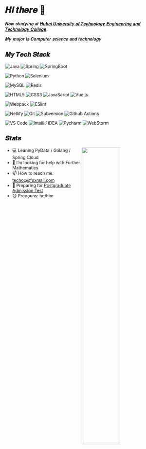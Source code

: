 # 𝑯𝒊 𝒕𝒉𝒆𝒓𝒆 👋

𝑵𝒐𝒘 𝒔𝒕𝒖𝒅𝒚𝒊𝒏𝒈 𝒂𝒕 [𝑯𝒖𝒃𝒆𝒊 𝑼𝒏𝒊𝒗𝒆𝒓𝒔𝒊𝒕𝒚 𝒐𝒇 𝑻𝒆𝒄𝒉𝒏𝒐𝒍𝒐𝒈𝒚 𝑬𝒏𝒈𝒊𝒏𝒆𝒆𝒓𝒊𝒏𝒈 𝒂𝒏𝒅 𝑻𝒆𝒄𝒉𝒏𝒐𝒍𝒐𝒈𝒚 𝑪𝒐𝒍𝒍𝒆𝒈𝒆](https://gcxy.hbut.edu.cn/).

𝑴𝒚 𝒎𝒂𝒋𝒐𝒓 𝒊𝒔 𝑪𝒐𝒎𝒑𝒖𝒕𝒆𝒓 𝒔𝒄𝒊𝒆𝒏𝒄𝒆 𝒂𝒏𝒅 𝒕𝒆𝒄𝒉𝒏𝒐𝒍𝒐𝒈𝒚

## 𝑴𝒚 𝑻𝒆𝒄𝒉 𝑺𝒕𝒂𝒄𝒌
![Java](https://img.shields.io/badge/-Java-007396?style=flat-square&logo=java&logoColor=ffffff)
![Spring](https://img.shields.io/badge/-Spring-6db33f?style=flat-square&logo=spring&logoColor=ffffff)
![SpringBoot](https://img.shields.io/badge/-SpringBoot-6db33f?style=flat-square&logo=spring&logoColor=ffffff)

![Python](https://img.shields.io/badge/-Python-3776AB?style=flat-square&logo=Python&logoColor=ffffff)
![Selenium](https://img.shields.io/badge/-Selenium-43B02A?style=flat-square&logo=Selenium&logoColor=ffffff)

![MySQL](https://img.shields.io/badge/-MySQL-4479A1?style=flat-square&logo=MySQL&logoColor=ffffff)
![Redis](https://img.shields.io/badge/-Redis-DC382D?style=flat-square&logo=Redis&logoColor=ffffff)

![HTML5](https://img.shields.io/badge/-HTML5-%23E44D27?style=flat-square&logo=html5&logoColor=ffffff)
![CSS3](https://img.shields.io/badge/-CSS3-%231572B6?style=flat-square&logo=css3)
![JavaScript](https://img.shields.io/badge/-JavaScript-%23F7DF1C?style=flat-square&logo=javascript&logoColor=000000&labelColor=%23F7DF1C&color=%23FFCE5A)
![Vue.js](https://img.shields.io/badge/-Vue.js-%232c3e50?style=flat-square&logo=Vue.js)

![Webpack](https://img.shields.io/badge/-Webpack-%232C3A42?style=flat-square&logo=webpack)
![ESlint](https://img.shields.io/badge/-ESLint-%234B32C3?style=flat-square&logo=eslint)

![Netlify](https://img.shields.io/badge/-Netlify-%2300C7B7?style=flat-square&logo=netlify&logoColor=ffffff)
![Git](https://img.shields.io/badge/-Git-%23F05032?style=flat-square&logo=git&logoColor=%23ffffff)
![Subversion](https://img.shields.io/badge/-Subversion-809CC9?style=flat-square&logo=Subversion&logoColor=%23ffffff)
![Github Actions](https://img.shields.io/badge/-Github%20Actions-2088FF?style=flat-square&logo=Github-Actions&logoColor=ffffff)

![VS Code](https://img.shields.io/badge/-VSCode-%23007ACC?style=flat-square&logo=visual-studio-code)
![IntelliJ IDEA](https://img.shields.io/badge/-IntelliJ%20IDEA-000000?style=flat-square&logo=IntelliJ-IDEA&logoColor=ffffff)
![Pycharm](https://img.shields.io/badge/-Pycharm-000000?style=flat-square&logo=Pycharm&logoColor=ffffff)
![WebStorm](https://img.shields.io/badge/-WebStorm-000000?style=flat-square&logo=WebStorm&logoColor=ffffff)

## 𝑺𝒕𝒂𝒕𝒔
[<img align="right" width="50%" src="https://github-readme-stats.vercel.app/api?username=techoc&show_icons=true&bg_color=DEG,9890e3,b1f4cf">](https://metrics.lecoq.io/techoc?template=classic)

- 💻 Leaning PyData / Golang / Spring Cloud
- 🤔 I’m looking for help with Further Mathematics
- 📫 How to reach me: <a href="mailto:techoc@foxmail.com">techoc@foxmail.com</a>
- 🌱 Preparing for [Postgraduate Admission Test](https://en.wikipedia.org/wiki/Postgraduate_Admission_Test)
- 😄 Pronouns: he/him

